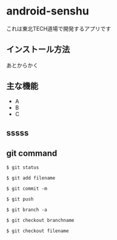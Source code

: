 # android-senshu
これは東北TECH道場で開発するアプリです

## インストール方法
あとからかく

## 主な機能
- A
- B
- C
## sssss

## git command

```
$ git status
```

```
$ git add filename
```

```
$ git commit -m 
```

```
$ git push
```

```
$ git branch -a
```

```
$ git checkout branchname
```

```
$ git checkout filename
```